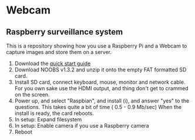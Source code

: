 Webcam
======

## Raspberry surveillance system

This is a repository showing how you use a Raspberry Pi and a Webcam to capture images and store them on a server.

1. Download the [quick start guide](http://www.raspberrypi.org/wp-content/uploads/2012/04/quick-start-guide-v2_1.pdf)
2. Download NOOBS v1.3.2 and unzip it onto the empty FAT formatted SD card.
3. Install SD card, connect keyboard, mouse, monitor and network cable.
For you own sake use the HDMI output, and thing don't get to crammed on the screen.
4. Power up, and select "Raspbian", and install (i), and answer "yes" to the questions.
This takes quite a bit of time ( 0.5 - 0.9 Mb/sec)
When the install is ready, the card reboots.
5. In setup: Expand filesystem
6. In setup: Enable camera if you use a Raspberry camera
7. Reboot



